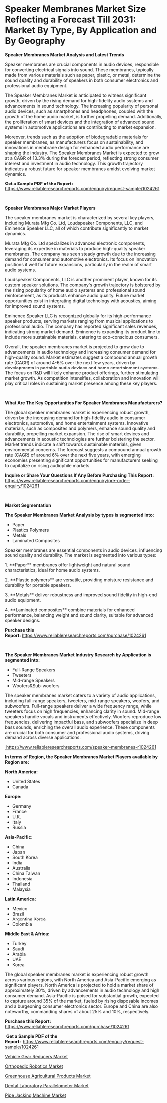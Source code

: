 <p><h1>Speaker Membranes Market Size Reflecting a Forecast Till 2031: Market By Type, By Application and By Geography</h1></p><p><strong>Speaker Membranes Market Analysis and Latest Trends</strong></p>
<p><p>Speaker membranes are crucial components in audio devices, responsible for converting electrical signals into sound. These membranes, typically made from various materials such as paper, plastic, or metal, determine the sound quality and durability of speakers in both consumer electronics and professional audio equipment.</p><p>The Speaker Membranes Market is anticipated to witness significant growth, driven by the rising demand for high-fidelity audio systems and advancements in sound technology. The increasing popularity of personal audio devices, such as smartphones and headphones, coupled with the growth of the home audio market, is further propelling demand. Additionally, the proliferation of smart devices and the integration of advanced sound systems in automotive applications are contributing to market expansion.</p><p>Moreover, trends such as the adoption of biodegradable materials for speaker membranes, as manufacturers focus on sustainability, and innovations in membrane design for enhanced audio performance are shaping the industry. The Speaker Membranes Market is expected to grow at a CAGR of 13.3% during the forecast period, reflecting strong consumer interest and investment in audio technology. This growth trajectory indicates a robust future for speaker membranes amidst evolving market dynamics.</p></p>
<p><strong>Get a Sample PDF of the Report:&nbsp;</strong> <a href="https://www.reliableresearchreports.com/enquiry/request-sample/1024261?utm_campaign=83&utm_medium=2&utm_source=Github&utm_content=ia&utm_term=02102024&utm_id=speaker-membranes">https://www.reliableresearchreports.com/enquiry/request-sample/1024261</a></p>
<p>&nbsp;</p>
<p><strong>Speaker Membranes Major Market Players</strong></p>
<p><p>The speaker membranes market is characterized by several key players, including Murata Mfg Co. Ltd, Loudspeaker Components, LLC, and Eminence Speaker LLC, all of which contribute significantly to market dynamics. </p><p>Murata Mfg Co. Ltd specializes in advanced electronic components, leveraging its expertise in materials to produce high-quality speaker membranes. The company has seen steady growth due to the increasing demand for consumer and automotive electronics. Its focus on innovation positions it well for future expansions, particularly in the realm of smart audio systems.</p><p>Loudspeaker Components, LLC is another prominent player, known for its custom speaker solutions. The company's growth trajectory is bolstered by the rising popularity of home audio systems and professional sound reinforcement, as its products enhance audio quality. Future market opportunities exist in integrating digital technology with acoustics, aiming for improved sound systems.</p><p>Eminence Speaker LLC is recognized globally for its high-performance speaker products, serving markets ranging from musical applications to professional audio. The company has reported significant sales revenues, indicating strong market demand. Eminence is expanding its product line to include more sustainable materials, catering to eco-conscious consumers.</p><p>Overall, the speaker membranes market is projected to grow due to advancements in audio technology and increasing consumer demand for high-quality sound. Market estimates suggest a compound annual growth rate (CAGR) of around 4-6% over the next few years, driven by developments in portable audio devices and home entertainment systems. The focus on R&D will likely enhance product offerings, further stimulating market growth. As competition intensifies, collaboration and innovation will play critical roles in sustaining market presence among these key players.</p></p>
<p>&nbsp;</p>
<p><strong>What Are The Key Opportunities For Speaker Membranes Manufacturers?</strong></p>
<p><p>The global speaker membranes market is experiencing robust growth, driven by the increasing demand for high-fidelity audio in consumer electronics, automotive, and home entertainment systems. Innovative materials, such as composites and polymers, enhance sound quality and durability, propelling market expansion. The rise of smart devices and advancements in acoustic technologies are further bolstering the sector. Market trends indicate a shift towards sustainable materials, given environmental concerns. The forecast suggests a compound annual growth rate (CAGR) of around 6% over the next five years, with emerging economies presenting significant opportunities for manufacturers seeking to capitalize on rising audiophile markets.</p></p>
<p><strong>Inquire or Share Your Questions If Any Before Purchasing This Report:</strong> <a href="https://www.reliableresearchreports.com/enquiry/pre-order-enquiry/1024261?utm_campaign=83&utm_medium=2&utm_source=Github&utm_content=ia&utm_term=02102024&utm_id=speaker-membranes">https://www.reliableresearchreports.com/enquiry/pre-order-enquiry/1024261</a></p>
<p>&nbsp;</p>
<p><strong>Market Segmentation</strong></p>
<p><strong>The Speaker Membranes Market Analysis by types is segmented into:</strong></p>
<p><ul><li>Paper</li><li>Plastics Polymers</li><li>Metals</li><li>Laminated Composites</li></ul></p>
<p><p>Speaker membranes are essential components in audio devices, influencing sound quality and durability. The market is segmented into various types: </p><p>1. **Paper** membranes offer lightweight and natural sound characteristics, ideal for home audio systems.  </p><p>2. **Plastic polymers** are versatile, providing moisture resistance and durability for portable speakers.  </p><p>3. **Metals** deliver robustness and improved sound fidelity in high-end audio equipment.  </p><p>4. **Laminated composites** combine materials for enhanced performance, balancing weight and sound clarity, suitable for advanced speaker designs.</p></p>
<p><strong>Purchase this Report:&nbsp;</strong><a href="https://www.reliableresearchreports.com/purchase/1024261?utm_campaign=83&utm_medium=2&utm_source=Github&utm_content=ia&utm_term=02102024&utm_id=speaker-membranes">https://www.reliableresearchreports.com/purchase/1024261</a></p>
<p>&nbsp;</p>
<p><strong>The Speaker Membranes Market Industry Research by Application is segmented into:</strong></p>
<p><ul><li>Full-Range Speakers</li><li>Tweeters</li><li>Mid-range Speakers</li><li>Woofers&Sub-woofers</li></ul></p>
<p><p>The speaker membranes market caters to a variety of audio applications, including full-range speakers, tweeters, mid-range speakers, woofers, and subwoofers. Full-range speakers deliver a wide frequency range, while tweeters focus on high frequencies, enhancing clarity in sound. Mid-range speakers handle vocals and instruments effectively. Woofers reproduce low frequencies, delivering impactful bass, and subwoofers specialize in deep bass sounds, enriching the overall audio experience. These components are crucial for both consumer and professional audio systems, driving demand across diverse applications.</p></p>
<p><a href="https://www.reliableresearchreports.com/speaker-membranes-r1024261?utm_campaign=83&utm_medium=2&utm_source=Github&utm_content=ia&utm_term=02102024&utm_id=speaker-membranes">&nbsp;https://www.reliableresearchreports.com/speaker-membranes-r1024261</a></p>
<p><strong>In terms of Region, the Speaker Membranes Market Players available by Region are:</strong></p>
<p>
    <p> <strong> North America: </strong>
        <ul>
            <li>United States</li>
            <li>Canada</li>
        </ul>
        </p> 
    <p> <strong> Europe: </strong>
        <ul>
            <li>Germany</li>
            <li>France</li>
            <li>U.K.</li>
            <li>Italy</li>
            <li>Russia</li>
        </ul>
        </p> 
    <p> <strong> Asia-Pacific: </strong>
        <ul>
            <li>China</li>
            <li>Japan</li>
            <li>South Korea</li>
            <li>India</li>
            <li>Australia</li>
            <li>China Taiwan</li>
            <li>Indonesia</li>
            <li>Thailand</li>
            <li>Malaysia</li>
        </ul>
        </p> 
    <p> <strong> Latin America: </strong>
        <ul>
            <li>Mexico</li>
            <li>Brazil</li>
            <li>Argentina Korea</li>
            <li>Colombia</li>
        </ul>
        </p> 
    <p> <strong> Middle East & Africa: </strong>
        <ul>
            <li>Turkey</li>
            <li>Saudi</li>
            <li>Arabia</li>
            <li>UAE</li>
            <li>Korea</li>
        </ul>
    </p>
    </p>
<p><p>The global speaker membranes market is experiencing robust growth across various regions, with North America and Asia-Pacific emerging as significant players. North America is projected to hold a market share of approximately 30%, driven by advancements in audio technology and high consumer demand. Asia-Pacific is poised for substantial growth, expected to capture around 35% of the market, fueled by rising disposable incomes and a burgeoning consumer electronics sector. Europe and China are also noteworthy, commanding shares of about 25% and 10%, respectively.</p></p>
<p><strong>Purchase this Report: </strong><a href="https://www.reliableresearchreports.com/purchase/1024261?utm_campaign=83&utm_medium=2&utm_source=Github&utm_content=ia&utm_term=02102024&utm_id=speaker-membranes">https://www.reliableresearchreports.com/purchase/1024261</a></p>
<p>&nbsp;<strong>Get a Sample PDF of the Report:&nbsp;&nbsp;</strong><a href="https://www.reliableresearchreports.com/enquiry/request-sample/1024261?utm_campaign=83&utm_medium=2&utm_source=Github&utm_content=ia&utm_term=02102024&utm_id=speaker-membranes">https://www.reliableresearchreports.com/enquiry/request-sample/1024261</a></p>
<p><strong></strong></p>
<p><p><a href="https://medium.com/@gregost89076vddcv/vehicle-gear-reducers-market-ecosystem-competitive-landscape-and-strategic-outlook-2024-2031-14f4146c5ba3?utm_campaign=83&utm_medium=2&utm_source=Github&utm_content=ia&utm_term=02102024&utm_id=speaker-membranes">Vehicle Gear Reducers Market</a></p><p><a href="https://www.linkedin.com/pulse/orthopedic-robotics-market-global-regional-analysis-2024-2031-ate8e?utm_campaign=83&utm_medium=2&utm_source=Github&utm_content=ia&utm_term=02102024&utm_id=speaker-membranes">Orthopedic Robotics Market</a></p><p><a href="https://github.com/jordond5lezama/Market-Research-Report-List-1/blob/main/greenhouse-agricultural-products-market.md?utm_campaign=83&utm_medium=2&utm_source=Github&utm_content=ia&utm_term=02102024&utm_id=speaker-membranes">Greenhouse Agricultural Products Market</a></p><p><a href="https://issuu.com/reportprime-2/docs/dental-laboratory-parallelometer-ma_461da032e2e2b3?utm_campaign=83&utm_medium=2&utm_source=Github&utm_content=ia&utm_term=02102024&utm_id=speaker-membranes">Dental Laboratory Parallelometer Market</a></p><p><a href="https://www.linkedin.com/pulse/pipe-jacking-machine-industry-forecast-market-shifts-strategic-ilnuf?trackingId=zQi32qXRRuqe8m%2F1iY%2BlPg%3D%3D&utm_campaign=83&utm_medium=2&utm_source=Github&utm_content=ia&utm_term=02102024&utm_id=speaker-membranes">Pipe Jacking Machine Market</a></p></p>